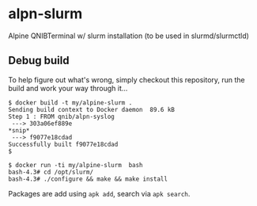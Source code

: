 # alpn-slurm
Alpine QNIBTerminal w/ slurm installation (to be used in slurmd/slurmctld)


## Debug build

To help figure out what's wrong, simply checkout this repository, run the build and work your way through it...


```
$ docker build -t my/alpine-slurm .
Sending build context to Docker daemon  89.6 kB
Step 1 : FROM qnib/alpn-syslog
 ---> 303a06ef889e
*snip*
 ---> f9077e18cdad
Successfully built f9077e18cdad
$ 
```

```
$ docker run -ti my/alpine-slurm  bash
bash-4.3# cd /opt/slurm/
bash-4.3# ./configure && make && make install
```

Packages are add using `apk add`, search via `apk search`.
